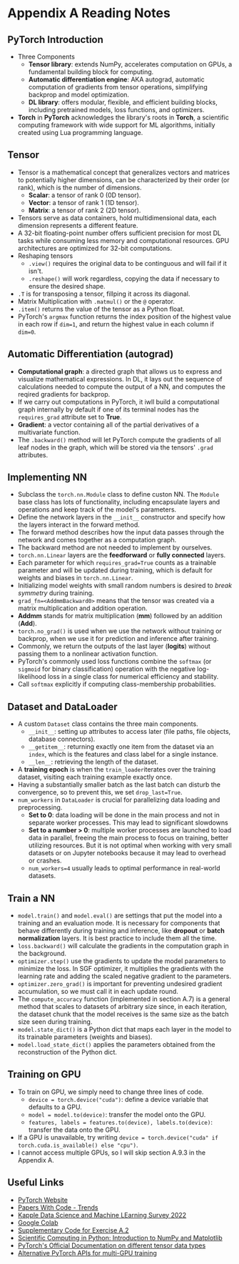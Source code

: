 # Appendix A Reading Notes

## PyTorch Introduction
- Three Components
    - **Tensor library**: extends NumPy, accelerates computation on GPUs, a fundamental building block for computing.
    - **Automatic differentiation engine**: AKA autograd, automatic computation of gradients from tensor operations, simplifying backprop and model optimization.
    - **DL library**: offers modular, flexible, and efficient building blocks, including pretrained models, loss functions, and optimizers.
- **Torch** in **PyTorch** acknowledges the library's roots in **Torch**, a scientific computing framework with wide support for ML algorithms, initially created using Lua programming language.

## Tensor
- Tensor is a mathematical concept that generalizes vectors and matrices to potentially higher dimensions, can be characterized by their order (or rank), which is the number of dimensions. 
    - **Scalar**: a tensor of rank 0 (0D tensor).
    - **Vector**: a tensor of rank 1 (1D tensor).
    - **Matrix**: a tensor of rank 2 (2D tensor).
- Tensors serve as data containers, hold multidimensional data, each dimension represents a different feature.
- A 32-bit floating-point number offers sufficient precision for most DL tasks while consuming less memory and computational resources. GPU architectures are optimized for 32-bit computations.
- Reshaping tensors
    - `.view()` requires the original data to be continguous and will fail if it isn't.
    - `.reshape()` will work regardless, copying the data if necessary to ensure the desired shape.
- `.T` is for transposing a tensor, fillping it across its diagonal.
- Matrix Multiplication with `.matmul()` or the `@` operator.
- `.item()` returns the value of the tensor as a Python float.
- PyTorch's `argmax` function returns the index position of the highest value in each row if `dim=1`, and return the highest value in each column if `dim=0`.

## Automatic Differentiation (autograd)
- **Computational graph**: a directed graph that allows us to express and visualize mathematical expressions. In DL, it lays out the sequence of calculations needed to compute the output of a NN, and computes the reqired gradients for backprop.
- If we carry out computations in PyTorch, it iwll build a computational graph internally by default if one of its terminal nodes has the `requires_grad` attribute set to **True**.
- **Gradient**: a vector containing all of the partial derivatives of a multivariate function.
- The `.backward()` method will let PyTorch compute the gradients of all leaf nodes in the graph, which will be stored via the tensors' `.grad` attributes.

## Implementing NN
- Subclass the `torch.nn.Module` class to define custon NN. The `Module` base class has lots of functionality, including encapsulate layers and operations and keep track of the model's parameters.
- Define the network layers in the `__init__` constructor and specify how the layers interact in the forward method.
- The forward method describes how the input data passes through the network and comes together as a computation graph.
- The backward method are not needed to implement by ourselves.
- `torch.nn.Linear` layers are the **feedforward** or **fully connected** layers.
- Each parameter for which `requires_grad=True` counts as a trainable parameter and will be updated during training, which is default for weights and biases in `torch.nn.Linear`.
- Initializing model weights with small random numbers is desired to *break symmetry* during training.
- `grad_fn=<AddmmBackward0>` means that the tensor was created via a matrix multiplication and addition operation.
- **Addmm** stands for matrix multiplication (**mm**) followed by an addition (**Add**).
- `torch.no_grad()` is used when we use the network without training or backprop, when we use it for prediction and inference after training.
- Commonly, we return the outputs of the last layer (**logits**) without passing them to a nonlinear activation function.
- PyTorch's commonly used loss functions combine the `softmax` (or `sigmoid` for binary classification) operation with the negative log-likelihood loss in a single class for numerical efficiency and stability.
- Call `softmax` explicitly if computing class-membership probabilities.

## Dataset and DataLoader
- A custom `Dataset` class contains the three main components.
    - `__init__`: setting up attributes to access later (file paths, file objects, database connectors).
    - `__getitem__`: returning exactly one item from the dataset via an `index`, which is the features and class label for a single instance.
    - `__len__`: retrieving the length of the dataset.
- A **training epoch** is when the `train_loader`iterates over the training dataset, visiting each training example exactly once.
- Having a substantially smaller batch as the last batch can disturb the convergence, so to prevent this, we set `drop_last=True`.
- `num_workers` in `DataLoader` is crucial for parallelizing data loading and preprocessing.
    - **Set to 0**: data loading will be done in the main process and not in separate worker processes. This may lead to significant slowdowns
    - **Set to a number > 0**: multiple worker processes are launched to load data in parallel, freeing the main process to focus on training, better utilizing resources. But it is not optimal when working with very small datasets or on Jupyter notebooks because it may lead to overhead or crashes.
    - `num_workers=4` usually leads to optimal performance in real-world datasets.

## Train a NN
- `model.train()` and `model.eval()` are settings that put the model into a training and an evaluation mode. It is necessary for components that behave differently during training and inference, like **dropout** or **batch normalization** layers. It is best practice to include them all the time.
- `loss.backward()` will calculate the gradients in the computation graph in the background.
- `optimizer.step()` use the gradients to update the model parameters to minimize the loss. In SGF optimizer, it multiplies the gradients with the learning rate and adding the scaled negative gradient to the parameters.
- `optimizer.zero_grad()` is important for preventing undesired gradient accumulation, so we must call it in each update round.
- The `compute_accuracy` function (implemented in section A.7) is a general method that scales to datasets of arbitrary size since, in each iteration, the dataset chunk that the model receives is the same size as the batch size seen during training.
- `model.state_dict()` is a Python dict that maps each layer in the model to its trainable parameters (weights and biases).
- `model.load_state_dict()` applies the parameters obtained from the reconstruction of the Python dict.

## Training on GPU
- To train on GPU, we simply need to change three lines of code.
    - `device = torch.device("cuda")`: define a device variable that defaults to a GPU.
    - `model = model.to(device)`: transfer the model onto the GPU.
    - `features, labels = features.to(device), labels.to(device)`: transfer the data onto the GPU.
- If a GPU is unavailable, try writing `device = torch.device("cuda" if torch.cuda.is_available() else "cpu")`.
- I cannot access multiple GPUs, so I will skip section A.9.3 in the Appendix A.

## Useful Links
- [PyTorch Website](https://pytorch.org/)
- [Papers With Code - Trends](https://paperswithcode.com/trends)
- [Kapple Data Science and Machine LEarning Survey 2022](https://www.kaggle.com/c/kaggle-survey-2022)
- [Google Colab](https://colab.research.google.com)
- [Supplementary Code for Exercise A.2](https://mng.bz/o05v)
- [Scientific Computing in Python: Introduction to NumPy and Matplotlib](https://sebastianraschka.com/blog/2020/numpy-intro.html)
- [PyTorch's Official Documentation on different tensor data types](https://docs.pytorch.org/docs/stable/tensors.html)
- [Alternative PyTorch APIs for multi-GPU training](https://magazine.sebastianraschka.com/p/accelerating-pytorch-model-training)